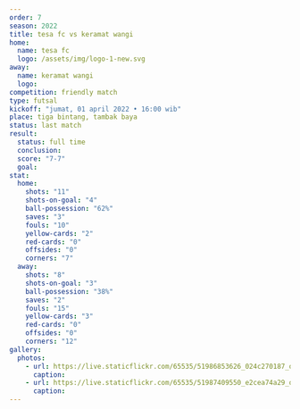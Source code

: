 ```yaml
---
order: 7
season: 2022
title: tesa fc vs keramat wangi
home:
  name: tesa fc
  logo: /assets/img/logo-1-new.svg
away:
  name: keramat wangi
  logo:
competition: friendly match
type: futsal
kickoff: "jumat, 01 april 2022 • 16:00 wib"
place: tiga bintang, tambak baya
status: last match
result:
  status: full time
  conclusion: 
  score: "7-7"
  goal: 
stat:
  home:
    shots: "11"
    shots-on-goal: "4"
    ball-possession: "62%"
    saves: "3"
    fouls: "10"
    yellow-cards: "2"
    red-cards: "0"
    offsides: "0"
    corners: "7"
  away:
    shots: "8"
    shots-on-goal: "3"
    ball-possession: "38%" 
    saves: "2"
    fouls: "15"
    yellow-cards: "3"
    red-cards: "0"
    offsides: "0"
    corners: "12"
gallery:
  photos:
    - url: https://live.staticflickr.com/65535/51986853626_024c270187_o.jpg
      caption: 
    - url: https://live.staticflickr.com/65535/51987409550_e2cea74a29_o.jpg
      caption:
---
```

